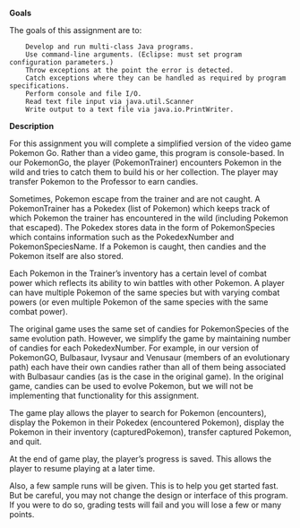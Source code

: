 <Strong>Goals</Strong>

The goals of this assignment are to:

		Develop and run multi-class Java programs.
		Use command-line arguments. (Eclipse: must set program configuration parameters.)
		Throw exceptions at the point the error is detected.
		Catch exceptions where they can be handled as required by program specifications.
		Perform console and file I/O.
		Read text file input via java.util.Scanner
		Write output to a text file via java.io.PrintWriter.
    
<Strong>Description</Strong>

For this assignment you will complete a simplified version of the video game Pokemon Go. Rather than a video game, this program is console-based. In our PokemonGo, the player (PokemonTrainer) encounters Pokemon in the wild and tries to catch them to build his or her collection. The player may transfer Pokemon to the Professor to earn candies.

Sometimes, Pokemon escape from the trainer and are not caught. A PokemonTrainer has a Pokedex (list of Pokemon) which keeps track of which Pokemon the trainer has encountered in the wild (including Pokemon that escaped). The Pokedex stores data in the form of PokemonSpecies which contains information such as the PokedexNumber and PokemonSpeciesName. If a Pokemon is caught, then candies and the Pokemon itself are also stored.

Each Pokemon in the Trainer’s inventory has a certain level of combat power which reflects its ability to win battles with other Pokemon. A player can have multiple Pokemon of the same species but with varying combat powers (or even multiple Pokemon of the same species with the same combat power).

The original game uses the same set of candies for PokemonSpecies of the same evolution path. However, we simplify the game by maintaining number of candies for each PokedexNumber. For example, in our version of PokemonGO, Bulbasaur, Ivysaur and Venusaur (members of an evolutionary path) each have their own candies rather than all of them being associated with Bulbasaur candies (as is the case in the original game). In the original game, candies can be used to evolve Pokemon, but we will not be implementing that functionality for this assignment.

The game play allows the player to search for Pokemon (encounters), display the Pokemon in their Pokedex (encountered Pokemon), display the Pokemon in their inventory (capturedPokemon), transfer captured Pokemon, and quit.

At the end of game play, the player’s progress is saved. This allows the player to resume playing at a later time.

Also, a few sample runs will be given. This is to help you get started fast. But be careful, you may not change the design or interface of this program. If you were to do so, grading tests will fail and you will lose a few or many points.
